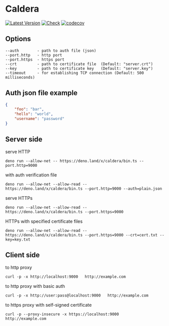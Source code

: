 # Caldera

[![Latest Version](https://img.shields.io/endpoint?url=https%3A%2F%2Fapiland.deno.dev%2Fshields%2Fcaldera%2Fversion)](https://deno.land/x/caldera)
[![Check](https://github.com/stableness/caldera/actions/workflows/check.yml/badge.svg)](https://github.com/stableness/caldera/actions)
[![codecov](https://codecov.io/gh/stableness/caldera/branch/master/graph/badge.svg?token=4AOC9D1CXA)](https://codecov.io/gh/stableness/caldera)





## Options

    --auth        - path to auth file (json)                         
    --port.http   - http port                                        
    --port.https  - https port                                       
    --crt         - path to certificate file  (Default: "server.crt")
    --key         - path to certificate key   (Default: "server.key")
    --timeout     - for establishing TCP connection (Default: 500 milliseconds)





## Auth json file example

```json
{
    "foo": "bar",
    "hello": "world",
    "username": "password"
}
```





## Server side

serve HTTP
```
deno run --allow-net -- https://deno.land/x/caldera/bin.ts --port.http=9000
```

with auth verification file
```
deno run --allow-net --allow-read -- https://deno.land/x/caldera/bin.ts --port.http=9000 --auth=plain.json
```

serve HTTPs
```
deno run --allow-net --allow-read -- https://deno.land/x/caldera/bin.ts --port.https=9000
```

HTTPs with specified certificate files
```
deno run --allow-net --allow-read -- https://deno.land/x/caldera/bin.ts --port.https=9000 --crt=cert.txt --key=key.txt
```



## Client side

to http proxy
```
curl -p -x http://localhost:9000   http://example.com
```

to http proxy with basic auth
```
curl -p -x http://user:pass@localhost:9000   http://example.com
```

to https proxy with self-signed certificate
```
curl -p --proxy-insecure -x https://localhost:9000   http://example.com
```

